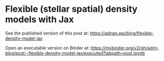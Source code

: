# Flexible (stellar spatial) density models with Jax

See the published version of this post at: https://adrian.pw/blog/flexible-density-model-jax

Open an executable version on Binder at: https://mybinder.org/v2/gh/adrn-blog/post--flexible-density-model-jax/executed?labpath=post.ipynb
